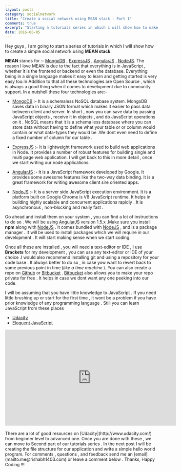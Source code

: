 ```yaml
---
layout: posts
category: socialnetwork
title: "Create a social network using MEAN stack - Part 1"
comments: true
excerpt: "Starting a tutorials series in which i will show how to make a simple social network using MEAN stack"
date: 2016-06-05
---
```

Hey guys , I am going to start a series of tutorials in which I will show how to create a simple social network using **MEAN stack**.

**MEAN** stands for :- [MongoDB](https://www.mongodb.com/) , [ExpressJS](http://expressjs.com/) , [AngularJS](https://angularjs.org/) , [NodeJS](https://nodejs.org/en/).
The reason I love MEAN is due to the fact that everything is in JavaScript , whether it is the frontend or backend or even the database. Everything being in a single language makes it easy to learn and getting started is very easy too.In Addition to that all these technologies are Open Source , which is always a good thing when it comes to development due to community support. In a nutshell these four technologies are:-

* [MongoDB](https://www.mongodb.com/) :-  It is a schemaless NoSQL database system. MongoDB saves data in binary JSON format which makes it easier to pass data between client and server. In short , now you can save data by passing JavaScript objects  , receive it in objects , and do  JavaScript operations on it . NoSQL means that it is a schema less database where you can store data without having to define what your table or or column would contain or what data-types they would be .We dont even need to define a fixed number of column for our table .

* [ExpressJS](http://expressjs.com/) :- It is lightweight framework used to build web applications in Node. It provides a number of robust features for building single and multi page web application. I will get back to this in more detail , once we start writing our node applications.

* [AngularJS](https://angularjs.org/) :-  It is a JavaScript framework developed by Google. It provides some awesome features like the two-way data binding. It is a great framework for writing awesome client sire oriented apps.

* [NodeJS](https://nodejs.org/en/) :- It is a server side JavaScript execution environment. It is a platform built on Google Chrome is V8 JavaScript runtime. It helps in building highly scalable and concurrent applications rapidly . It is asynchronous , non-blocking and really fast .

Go ahead and install them on your system , you can find a lot of instructions to do so .
We will be using [AngularJS](https://angularjs.org/) version 1.5.x .Make sure you install **npm** along with [NodeJS](https://nodejs.org/en/) . It comes bundled with [NodeJS](https://nodejs.org/en/) , and is a package manager . It will be used to install packages which we will require in our development . It will start making sense when we start coding.

Once all these are installed , you will need a text-editor or IDE , I use **Brackets** for my development , you can use any text-editor or IDE of your choice .I would also recommend installing git and using a repository for your code base . It always better to do so , in case yow want to revert back to some previous point in time (*like a time machine* ). You can also create a repo on [Github](https://github.com/) or [Bitbucket](https://bitbucket.org/) . [Bitbucket](https://bitbucket.org/) also allows you to make your repo private for free . It helps in case we dont want any one peeking into our code.

I will be assuming that you have little knowledge to JavaScript . If you need little brushing up or start for the first time , it wont be a problem if you have prior knowledge of any programming language . Still you can learn JavaScript from these places

* [Udacity](http://www.udacity.com/)
* [Eloquent JavaScript](http://eloquentjavascript.net/)

<div class="ytVidContainer">
<iframe class="ytVid" width="560" height="315" src="https://www.youtube.com/embed/PsSoM0Ktt4o" frameborder="0" allowfullscreen></iframe>
</div>
<br />
There are a lot of good resources on [Udacity](http://www.udacity.com/) from beginner level to advanced one.
Once you are done with these , we can move to Second part of our  tutorials series . In the next post I will be creating the file structure for our application and write a simple hello world program.
For comments , questions , and feedback send me an [email](mailto:me@rishabh1403.com) or leave a comment below . Thanks, Happy Coding !!!
